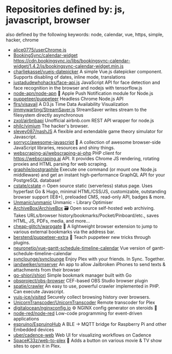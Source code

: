# Repositories defined by: js, javascript, browser

also defined by the following keywords: node, calendar, vue, https, simple, hacker, chrome

- [alice0775/userChrome.js](https://github.com/alice0775/userChrome.js)
- [BookingSync/calendar-widget](https://github.com/BookingSync/calendar-widget)
  https://cdn.bookingsync.io/libs/bookingsync-calendar-widget/1.4.2/js/bookingsync-calendar-widget.min.js
- [charliekassel/vuejs-datepicker](https://github.com/charliekassel/vuejs-datepicker)
  A simple Vue.js datepicker component. Supports disabling of dates, inline mode, translations
- [justadudewhohacks/face-api.js](https://github.com/justadudewhohacks/face-api.js)
  JavaScript API for face detection and face recognition in the browser and nodejs with tensorflow.js
- [node-apn/node-apn](https://github.com/node-apn/node-apn)
  :calling: Apple Push Notification module for Node.js
- [puppeteer/puppeteer](https://github.com/puppeteer/puppeteer)
  Headless Chrome Node.js API
- [flrs/visavail](https://github.com/flrs/visavail)
  A D3.js Time Data Availability Visualization
- [jimmywarting/StreamSaver.js](https://github.com/jimmywarting/StreamSaver.js)
  StreamSaver writes stream to the filesystem directly asynchronous
- [zxol/airbnbapi](https://github.com/zxol/airbnbapi)
  Unofficial airbnb.com REST API wrapper for node.js
- [philc/vimium](https://github.com/philc/vimium)
  The hacker's browser.
- [slevey087/nashJS](https://github.com/slevey087/nashJS)
  A flexible and extendable game theory simulator for Javascript.
- [sorrycc/awesome-javascript](https://github.com/sorrycc/awesome-javascript)
  🐢 A collection of awesome browser-side  JavaScript libraries, resources and shiny things.
- [webscraping-ai/webscraping-ai-php](https://github.com/webscraping-ai/webscraping-ai-php)
  PHP client for https://webscraping.ai API. It provides Chrome JS rendering, rotating proxies and HTML parsing for web scraping.
- [graphile/postgraphile](https://github.com/graphile/postgraphile)
  Execute one command (or mount one Node.js middleware) and get an instant high-performance GraphQL API for your PostgreSQL database!
- [cstate/cstate](https://github.com/cstate/cstate)
  🔥 Open source static (serverless) status page. Uses hyperfast Go & Hugo, minimal HTML/CSS/JS, customizable, outstanding browser support (IE8+), preloaded CMS, read-only API, badges & more.
- [Unmanic/unmanic](https://github.com/Unmanic/unmanic)
  Unmanic - Library Optimiser
- [ArchiveBox/ArchiveBox](https://github.com/ArchiveBox/ArchiveBox)
  🗃 Open source self-hosted web archiving. Takes URLs/browser history/bookmarks/Pocket/Pinboard/etc., saves HTML, JS, PDFs, media, and more...
- [cheap-glitch/warpgate](https://github.com/cheap-glitch/warpgate)
  💫 A lightweight browser extension to jump to various external bookmarks via the address bar.
- [berstend/puppeteer-extra](https://github.com/berstend/puppeteer-extra)
  💯  Teach puppeteer new tricks through plugins.
- [neuronetio/vue-gantt-schedule-timeline-calendar](https://github.com/neuronetio/vue-gantt-schedule-timeline-calendar)
  Vue version of gantt-schedule-timeline-calendar
- [synclounge/synclounge](https://github.com/synclounge/synclounge)
  Enjoy Plex with your friends. In Sync. Together.
- [iandwelker/smserver](https://github.com/iandwelker/smserver)
  An app to allow Jailbroken iPhones to send texts & attachments from their browser
- [go-shiori/shiori](https://github.com/go-shiori/shiori)
  Simple bookmark manager built with Go
- [obsproject/obs-browser](https://github.com/obsproject/obs-browser)
  CEF-based OBS Studio browser plugin
- [spatie/crawler](https://github.com/spatie/crawler)
  An easy to use,  powerful crawler implemented in PHP. Can execute Javascript.
- [yuis-ice/visited](https://github.com/yuis-ice/visited)
  Securely collect browsing history over browsers.
- [UnicornTranscoder/UnicornTranscoder](https://github.com/UnicornTranscoder/UnicornTranscoder)
  Remote transcoder for Plex
- [digitalocean/nginxconfig.io](https://github.com/digitalocean/nginxconfig.io)
  ⚙️ NGINX config generator on steroids 💉
- [node-red/node-red](https://github.com/node-red/node-red)
  Low-code programming for event-driven applications
- [espruino/EspruinoHub](https://github.com/espruino/EspruinoHub)
  A BLE -> MQTT bridge for Raspberry Pi and other Embedded devices
- [uber/cadence-web](https://github.com/uber/cadence-web)
  Web UI for visualizing workflows on Cadence
- [SpaceK33z/web-to-plex](https://github.com/SpaceK33z/web-to-plex)
  🚠 Adds a button on various movie & TV show sites to open it in Plex.
